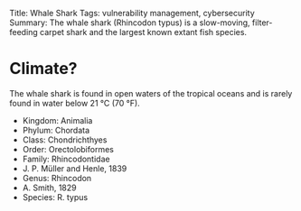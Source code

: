 Title: Whale Shark
Tags: vulnerability management, cybersecurity
Summary: The whale shark (Rhincodon typus) is a slow-moving, filter-feeding carpet shark and the largest known extant fish species.

# Climate?

The whale shark is found in open waters of the tropical oceans and is rarely found in water below 21 °C (70 °F).

- Kingdom:	Animalia
- Phylum:	Chordata
- Class:	Chondrichthyes
- Order:	Orectolobiformes
- Family:	Rhincodontidae
- J. P. Müller and Henle, 1839
- Genus:	Rhincodon
- A. Smith, 1829
- Species:	R. typus